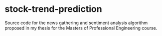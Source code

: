# stock-trend-prediction
Source code for the news gathering and sentiment analysis algorithm proposed in my thesis for the Masters of Professional Engineering course.
